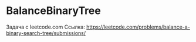# BalanceBinaryTree
Задача с leetcode.com Ссылка: https://leetcode.com/problems/balance-a-binary-search-tree/submissions/
